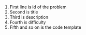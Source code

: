 1. First line is id of the problem
2. Second is title
3. Third is description
4. Fourth is difficulty
5. Fifth and so on is the code template